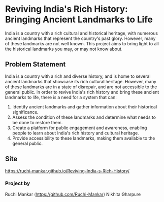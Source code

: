# Reviving India's Rich History: Bringing Ancient Landmarks to Life
India is a country with a rich cultural and historical heritage, with numerous ancient landmarks that represent the country's past glory. However, many of these landmarks are not well known. This project aims to bring light to all the historical landmarks you may, or may not know about.
## Problem Statement
 India is a country with a rich and diverse history, and is home to several ancient landmarks that showcase its rich cultural heritage. However, many of these landmarks are in a state of disrepair, and are not accessible to the general public. In order to revive India's rich history and bring these ancient landmarks to life, there is a need for a system that can:
1. Identify ancient landmarks and gather information about their historical significance.
2. Assess the condition of these landmarks and determine what needs to be done to restore them.
3. Create a platform for public engagement and awareness, enabling people to learn about India's rich history and cultural heritage.
4. Provide accessibility to these landmarks, making them available to the general public.
## Site
https://ruchi-mankar.github.io/Reviving-India-s-Rich-History/
### Project by
Ruchi Mankar (https://github.com/Ruchi-Mankar)
Nikhita Gharpure
